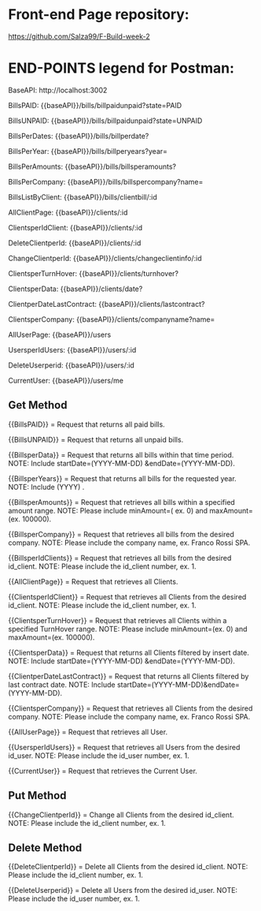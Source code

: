 # Front-end Page repository:

https://github.com/Salza99/F-Build-week-2

# END-POINTS legend for Postman:

BaseAPI: http://localhost:3002

BillsPAID: {{baseAPI}}/bills/billpaidunpaid?state=PAID

BillsUNPAID: {{baseAPI}}/bills/billpaidunpaid?state=UNPAID

BillsPerDates: {{baseAPI}}/bills/billperdate?

BillsPerYear: {{baseAPI}}/bills/billperyears?year=

BillsPerAmounts: {{baseAPI}}/bills/billsperamounts?

BillsPerCompany: {{baseAPI}}/bills/billspercompany?name=

BillsListByClient: {{baseAPI}}/bills/clientbill/:id

AllClientPage: {{baseAPI}}/clients/:id

ClientsperIdClient: {{baseAPI}}/clients/:id

DeleteClientperId: {{baseAPI}}/clients/:id

ChangeClientperId: {{baseAPI}}/clients/changeclientinfo/:id

ClientsperTurnHover: {{baseAPI}}/clients/turnhover?

ClientsperData: {{baseAPI}}/clients/date?

ClientperDateLastContract: {{baseAPI}}/clients/lastcontract?

ClientsperCompany: {{baseAPI}}/clients/companyname?name=

AllUserPage: {{baseAPI}}/users

UsersperIdUsers: {{baseAPI}}/users/:id

DeleteUserperid: {{baseAPI}}/users/:id

CurrentUser: {{baseAPI}}/users/me

## Get Method

{{BillsPAID}} = Request that returns all paid bills.

{{BillsUNPAID}} = Request that returns all unpaid bills.

{{BillsperData}} = Request that returns all bills within that time period. NOTE: Include startDate=(YYYY-MM-DD)
&endDate=(YYYY-MM-DD).

{{BillsperYears}} = Request that returns all bills for the requested year. NOTE: Include (YYYY) .

{{BillsperAmounts}} = Request that retrieves all bills within a specified amount range. NOTE: Please include minAmount=(
ex. 0) and maxAmount=(ex. 100000).

{{BillsperCompany}} = Request that retrieves all bills from the desired company. NOTE: Please include the company name,
ex. Franco Rossi SPA.

{{BillsperIdClients}} = Request that retrieves all bills from the desired id_client. NOTE: Please include the id_client
number, ex. 1.

{{AllClientPage}} = Request that retrieves all Clients.

{{ClientsperIdClient}} = Request that retrieves all Clients from the desired id_client. NOTE: Please include the
id_client number, ex. 1.

{{ClientsperTurnHover}} = Request that retrieves all Clients within a specified TurnHover range. NOTE: Please include
minAmount=(ex. 0) and maxAmount=(ex. 100000).

{{ClientsperData}} = Request that returns all Clients filtered by insert date. NOTE: Include startDate=(YYYY-MM-DD)
&endDate=(YYYY-MM-DD).

{{ClientperDateLastContract}} = Request that returns all Clients filtered by last contract date. NOTE: Include
startDate=(YYYY-MM-DD)&endDate=(YYYY-MM-DD).

{{ClientsperCompany}} = Request that retrieves all Clients from the desired company. NOTE: Please include the company
name, ex. Franco Rossi SPA.

{{AllUserPage}} = Request that retrieves all User.

{{UsersperIdUsers}} = Request that retrieves all Users from the desired id_user. NOTE: Please include the id_user
number, ex. 1.

{{CurrentUser}} = Request that retrieves the Current User.

## Put Method

{{ChangeClientperId}} = Change all Clients from the desired id_client. NOTE: Please include the id_client number, ex. 1.

## Delete Method

{{DeleteClientperId}} = Delete all Clients from the desired id_client. NOTE: Please include the id_client number, ex. 1.

{{DeleteUserperid}} = Delete all Users from the desired id_user. NOTE: Please include the id_user number, ex. 1.

